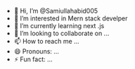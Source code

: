 - 👋 Hi, I’m @Samiullahabid005
- 👀 I’m interested in Mern stack develper
- 🌱 I’m currently learning next .js
- 💞️ I’m looking to collaborate on ...
- 📫 How to reach me ...
- 😄 Pronouns: ...
- ⚡ Fun fact: ...

<!---
Samiullahabid005/Samiullahabid005 is a ✨ special ✨ repository because its `README.md` (this file) appears on your GitHub profile.
You can click the Preview link to take a look at your changes.
--->
